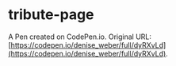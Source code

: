 # tribute-page

A Pen created on CodePen.io. Original URL: [https://codepen.io/denise_weber/full/dyRXvLd](https://codepen.io/denise_weber/full/dyRXvLd).


